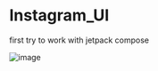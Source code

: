 # Instagram_UI

first try to work with jetpack compose

![image](https://user-images.githubusercontent.com/91003195/201442333-c13d0e33-4798-41dd-92e4-fdd7c5747a41.png)
